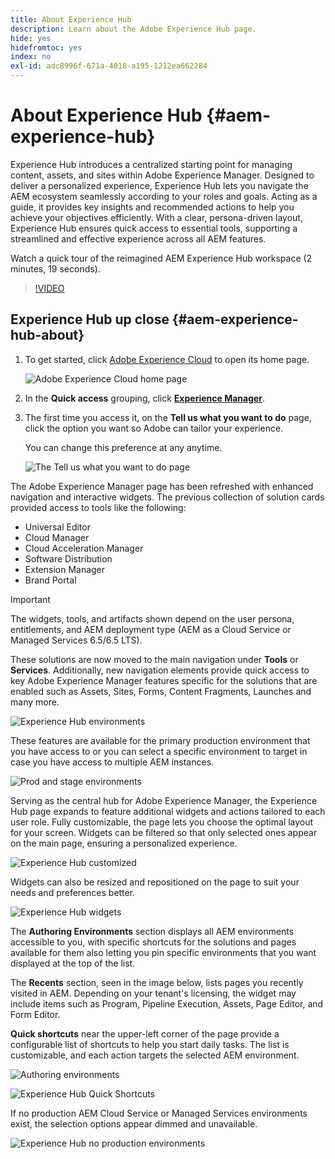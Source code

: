 ```yaml
---
title: About Experience Hub
description: Learn about the Adobe Experience Hub page.
hide: yes
hidefromtoc: yes
index: no
exl-id: adc8996f-671a-4018-a195-1212ea662284
---
```

# About Experience Hub {#aem-experience-hub}

Experience Hub introduces a centralized starting point for managing content, assets, and sites within Adobe Experience Manager. Designed to deliver a personalized experience, Experience Hub lets you navigate the AEM ecosystem seamlessly according to your roles and goals. Acting as a guide, it provides key insights and recommended actions to help you achieve your objectives efficiently. With a clear, persona-driven layout, Experience Hub ensures quick access to essential tools, supporting a streamlined and effective experience across all AEM features.

Watch a quick tour of the reimagined AEM Experience Hub workspace (2 minutes, 19 seconds).

>[!VIDEO](https://video.tv.adobe.com/v/3470957?learn=on)

<!--
Available as a private beta, Experience Hub offers an optimized experience focused on improving workflows, prioritizing goals, and delivering results. Opting in lets you influence Experience Hub's development by providing feedback that helps shape its future and enhances its value for the entire AEM community. -->

## Experience Hub up close {#aem-experience-hub-about}

1. To get started, click [Adobe Experience Cloud](https://experience.adobe.com/#/@foundationinternal/home) to open its home page.

    ![Adobe Experience Cloud home page](/help/assets/experience-cloud-experiencemanager.png)

1. In the **Quick access** grouping, click [**Experience Manager**](https://experience.adobe.com).
1. The first time you access it, on the **Tell us what you want to do** page, click the option you want so Adobe can tailor your experience. 

    You can change this preference at any anytime.

    ![The Tell us what you want to do page](/help/assets/experience-cloud-tellus.png)

The Adobe Experience Manager page has been refreshed with enhanced navigation and interactive widgets. The previous collection of solution cards provided access to tools like the following: 

* Universal Editor
* Cloud Manager
* Cloud Acceleration Manager
* Software Distribution
* Extension Manager
* Brand Portal

>[!IMPORTANT]
>
>The widgets, tools, and artifacts shown depend on the user persona, entitlements, and AEM deployment type (AEM as a Cloud Service or Managed Services 6.5/6.5 LTS).

These solutions are now moved to the main navigation under **Tools** or **Services**. Additionally, new navigation elements provide quick access to key Adobe Experience Manager features specific for the solutions that are enabled such as Assets, Sites, Forms, Content Fragments, Launches and many more.

![Experience Hub environments](/help/assets/experience-hub-author-environments.png)

These features are available for the primary production environment that you have access to or you can select a specific environment to target in case you have access to multiple AEM instances.

![Prod and stage environments](/help/assets/experience-hub-prod-stage.png)

Serving as the central hub for Adobe Experience Manager, the Experience Hub page expands to feature additional widgets and actions tailored to each user role. Fully customizable, the page lets you choose the optimal layout for your screen. Widgets can be filtered so that only selected ones appear on the main page, ensuring a personalized experience. 

![Experience Hub customized](/help/assets/experience-hub-custom.png)

Widgets can also be resized and repositioned on the page to suit your needs and preferences better.

![Experience Hub widgets](/help/assets/experience-hub-widgets.png)

The **Authoring Environments** section displays all AEM environments accessible to you, with specific shortcuts for the solutions and pages available for them also letting you pin specific environments that you want displayed at the top of the list.

The **Recents** section, seen in the image below, lists pages you recently visited in AEM. Depending on your tenant's licensing, the widget may include items such as Program, Pipeline Execution, Assets, Page Editor, and Form Editor.

**Quick shortcuts** near the upper-left corner of the page provide a configurable list of shortcuts to help you start daily tasks. The list is customizable, and each action targets the selected AEM environment.

![Authoring environments](/help/assets/experience-hub-recents.png)

![Experience Hub Quick Shortcuts](/help/assets/experience-hub-quick-shortcuts.png)

If no production AEM Cloud Service or Managed Services environments exist, the selection options appear dimmed and unavailable.

![Experience Hub no production environments](/help/assets/experience-hub-no-prod-environs.png)

<!--
## AI Assistant in AEM 6.5

For customers who have [completed pre-requisite criteria](/help/ai-assistant-in-aem.md#get-access), the AI Assistant in AEM is available to users of their organization. See [AI Assistant in AEM](/help/ai-assistant-in-aem.md). -->
